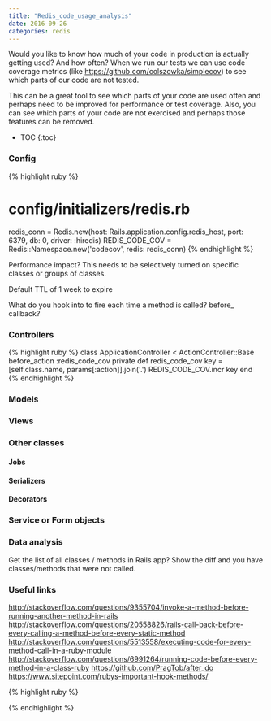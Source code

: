 ```yaml
---
title: "Redis_code_usage_analysis"
date: 2016-09-26
categories: redis
---
```


Would you like to know how much of your code in production is actually getting used?  And how often?  When we run our tests we can use code coverage metrics (like https://github.com/colszowka/simplecov) to see which parts of our code are not tested.  

This can be a great tool to see which parts of your code are used often and perhaps need to be improved for performance or test coverage.  Also, you can see which parts of your code are not exercised and perhaps those features can be removed.  

* TOC
{:toc}

### Config

{% highlight ruby %}
# config/initializers/redis.rb
redis_conn = Redis.new(host: Rails.application.config.redis_host, port: 6379, db: 0, driver: :hiredis)
REDIS_CODE_COV =  Redis::Namespace.new('codecov', redis: redis_conn)
{% endhighlight %}

Performance impact?  This needs to be selectively turned on specific classes or groups of classes.  

Default TTL of 1 week to expire

What do you hook into to fire each time a method is called?  before_ callback?  

### Controllers

{% highlight ruby %}
class ApplicationController < ActionController::Base
  before_action :redis_code_cov
private
  def redis_code_cov
   key = [self.class.name, params[:action]].join('.')
   REDIS_CODE_COV.incr key
end
{% endhighlight %}


### Models


### Views


### Other classes


#### Jobs


#### Serializers


#### Decorators


### Service or Form objects



### Data analysis

Get the list of all classes / methods in Rails app?  Show the diff and you have classes/methods that were not called.  



### Useful links

http://stackoverflow.com/questions/9355704/invoke-a-method-before-running-another-method-in-rails
http://stackoverflow.com/questions/20558826/rails-call-back-before-every-calling-a-method-before-every-static-method
http://stackoverflow.com/questions/5513558/executing-code-for-every-method-call-in-a-ruby-module
http://stackoverflow.com/questions/6991264/running-code-before-every-method-in-a-class-ruby
https://github.com/PragTob/after_do
https://www.sitepoint.com/rubys-important-hook-methods/


{% highlight ruby %}

{% endhighlight %}
